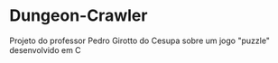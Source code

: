 # Dungeon-Crawler
Projeto do professor Pedro Girotto do Cesupa sobre um jogo "puzzle" desenvolvido em C
